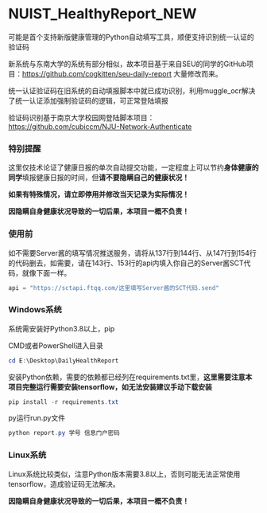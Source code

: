 # NUIST_HealthyReport_NEW
可能是首个支持新版健康管理的Python自动填写工具，顺便支持识别统一认证的验证码

新系统与东南大学的系统有部分相似，故本项目基于来自SEU的同学的GitHub项目：https://github.com/cogkitten/seu-daily-report 大量修改而来。

统一认证验证码在旧系统的自动填报脚本中就已成功识别，利用muggle_ocr解决了统一认证添加强制验证码的逻辑，可正常登陆填报

验证码识别基于南京大学校园网登陆脚本项目：https://github.com/cubiccm/NJU-Network-Authenticate

### 特别提醒

这里仅技术论证了健康日报的单次自动提交功能，一定程度上可以节约**身体健康的同学**填报健康日报的时间，但**请不要隐瞒自己的健康状况！**

**如果有特殊情况，请立即停用并修改当天记录为实际情况！**

**因隐瞒自身健康状况导致的一切后果，本项目一概不负责！**

### 使用前

如不需要Server酱的填写情况推送服务，请将从137行到144行、从147行到154行的代码删去，如需要，请在143行、153行的api内填入你自己的Server酱SCT代码，就像下面一样。

```python
api = "https://sctapi.ftqq.com/这里填写Server酱的SCT代码.send"
```

### Windows系统

系统需安装好Python3.8以上，pip

CMD或者PowerShell进入目录

```powershell
cd E:\Desktop\DailyHealthReport
```

安装Python依赖，需要的依赖都已经列在requirements.txt里，**这里需要注意本项目完整运行需要安装tensorflow，如无法安装建议手动下载安装**

```powershell
pip install -r requirements.txt
```

py运行run.py文件

```powershell
python report.py 学号 信息门户密码
```

### Linux系统

Linux系统比较类似，注意Python版本需要3.8以上，否则可能无法正常使用tensorflow，造成验证码无法解决。



**因隐瞒自身健康状况导致的一切后果，本项目一概不负责！**

